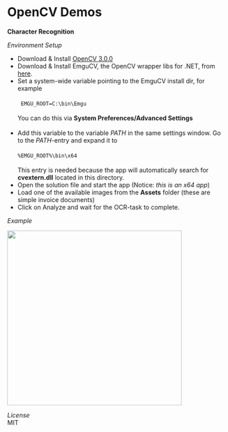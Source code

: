 # OpenCV Demos

**Character Recognition**

*Environment Setup*

* Download & Install <a href="http://opencv.org/downloads.html" target="_blank">OpenCV 3.0.0</a><br/>
* Download & Install EmguCV, the OpenCV wrapper libs for .NET, from <a href="http://sourceforge.net/projects/emgucv/files/" target="_blank">here</a>.<br/>
* Set a system-wide variable pointing to the EmguCV install dir, for example <br/><br/>``` EMGU_ROOT=C:\bin\Emgu```<br/><br/>
You can do this via **System Preferences/Advanced Settings**<br/><br/>
* Add this variable to the variable *PATH* in the same settings window. Go to the *PATH*-entry and expand it to <br/><br/>```%EMGU_ROOT%\bin\x64```<br/>
<br/>This entry is needed because the app will automatically search for **cvextern.dll** located in this directory.<br/>
* Open the solution file and start the app (Notice: *this is an x64 app*)<br/>
* Load one of the available images from the **Assets** folder (these are simple invoice documents)<br/>
* Click on Analyze and wait for the OCR-task to complete. <br/>

*Example*

<img src="http://fs2.directupload.net/images/150825/jli4zbww.png" width="400" height="400">

*License*<br/>
MIT



